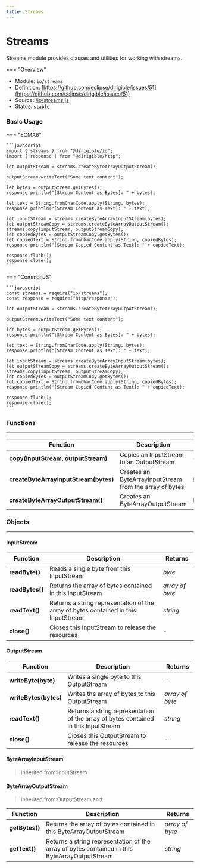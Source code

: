 ```yaml
---
title: Streams
---
```


Streams
===

Streams module provides classes and utilities for working with streams.

=== "Overview"
- Module: `io/streams`
- Definition: [https://github.com/eclipse/dirigible/issues/51](https://github.com/eclipse/dirigible/issues/51)
- Source: [/io/streams.js](https://github.com/eclipse/dirigible/blob/master/components/api-io/src/main/resources/META-INF/dirigible/io/streams.js)
- Status: `stable`


### Basic Usage

=== "ECMA6"

    ```javascript
    import { streams } from "@dirigible/io";
    import { response } from "@dirigible/http";

    let outputStream = streams.createByteArrayOutputStream();

    outputStream.writeText("Some text content");

    let bytes = outputStream.getBytes();
    response.println("[Stream Content as Bytes]: " + bytes);

    let text = String.fromCharCode.apply(String, bytes);
    response.println("[Stream Content as Text]: " + text);

    let inputStream = streams.createByteArrayInputStream(bytes);
    let outputStreamCopy = streams.createByteArrayOutputStream();
    streams.copy(inputStream, outputStreamCopy);
    let copiedBytes = outputStreamCopy.getBytes();
    let copiedText = String.fromCharCode.apply(String, copiedBytes);
    response.println("[Stream Copied Content as Text]: " + copiedText);

    response.flush();
    response.close();
    ```

=== "CommonJS"

    ```javascript
    const streams = require("io/streams");
    const response = require("http/response");

    let outputStream = streams.createByteArrayOutputStream();

    outputStream.writeText("Some text content");

    let bytes = outputStream.getBytes();
    response.println("[Stream Content as Bytes]: " + bytes);

    let text = String.fromCharCode.apply(String, bytes);
    response.println("[Stream Content as Text]: " + text);

    let inputStream = streams.createByteArrayInputStream(bytes);
    let outputStreamCopy = streams.createByteArrayOutputStream();
    streams.copy(inputStream, outputStreamCopy);
    let copiedBytes = outputStreamCopy.getBytes();
    let copiedText = String.fromCharCode.apply(String, copiedBytes);
    response.println("[Stream Copied Content as Text]: " + copiedText);

    response.flush();
    response.close();
    ```


### Functions

---

Function     | Description | Returns
------------ | ----------- | --------
**copy(inputStream, outputStream)**   | Copies an InputStream to an OutputStream | -
**createByteArrayInputStream(bytes)**   | Creates an ByteArrayInputStream from the array of bytes | *ByteArrayInputStream*
**createByteArrayOutputStream()**   | Creates an ByteArrayOutputStream | *ByteArrayOutputStream*


### Objects

---

#### InputStream

Function     | Description | Returns
------------ | ----------- | --------
**readByte()**   | Reads a single byte from this InputStream | *byte*
**readBytes()**   | Returns the array of bytes contained in this InputStream | *array of byte*
**readText()**   | Returns a string representation of the array of bytes contained in this InputStream | *string*
**close()**   | Closes this InputStream to release the resources | -


#### OutputStream

Function     | Description | Returns
------------ | ----------- | --------
**writeByte(byte)**   | Writes a single byte to this OutputStream | -
**writeBytes(bytes)**   | Writes the array of bytes to this OutputStream | *array of byte*
**readText()**   | Returns a string representation of the array of bytes contained in this InputStream | *string*
**close()**   | Closes this OutputStream to release the resources | -


#### ByteArrayInputStream

> inherited from InputStream

#### ByteArrayOutputStream

> inherited from OutputStream and:

Function     | Description | Returns
------------ | ----------- | --------
**getBytes()**   | Returns the array of bytes contained in this ByteArrayOutputStream | *array of byte*
**getText()**   | Returns a string representation of the array of bytes contained in this ByteArrayOutputStream | *string*
